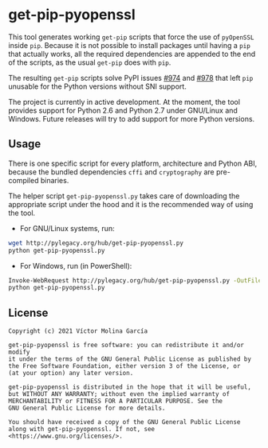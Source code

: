 # get-pip-pyopenssl

This tool generates working `get-pip` scripts that force the use of
`pyOpenSSL` inside `pip`. Because it is not possible to install packages
until having a `pip` that actually works, all the required dependencies
are appended to the end of the scripts, as the usual `get-pip` does with
`pip`.

The resulting `get-pip` scripts solve PyPI issues
[#974](https://github.com/pypa/pypi-support/issues/974) and
[#978](https://github.com/pypa/pypi-support/issues/978) that left `pip`
unusable for the Python versions without SNI support.

The project is currently in active development. At the moment, the tool
provides support for Python 2.6 and Python 2.7 under GNU/Linux and
Windows. Future releases will try to add support for more Python
versions.

## Usage

There is one specific script for every platform, architecture and Python
ABI, because the bundled dependencies `cffi` and `cryptography` are
pre-compiled binaries.

The helper script `get-pip-pyopenssl.py` takes care of downloading the
appropriate script under the hood and it is the recommended way of using
the tool.

* For GNU/Linux systems, run:
```sh
wget http://pylegacy.org/hub/get-pip-pyopenssl.py
python get-pip-pyopenssl.py
```

* For Windows, run (in PowerShell):
```sh
Invoke-WebRequest http://pylegacy.org/hub/get-pip-pyopenssl.py -OutFile get-pip-pyopenssl.py
python get-pip-pyopenssl.py
```

## License

```
Copyright (c) 2021 Víctor Molina García

get-pip-pyopenssl is free software: you can redistribute it and/or modify
it under the terms of the GNU General Public License as published by
the Free Software Foundation, either version 3 of the License, or
(at your option) any later version.

get-pip-pyopenssl is distributed in the hope that it will be useful,
but WITHOUT ANY WARRANTY; without even the implied warranty of
MERCHANTABILITY or FITNESS FOR A PARTICULAR PURPOSE. See the
GNU General Public License for more details.

You should have received a copy of the GNU General Public License
along with get-pip-pyopenssl. If not, see <https://www.gnu.org/licenses/>.
```
